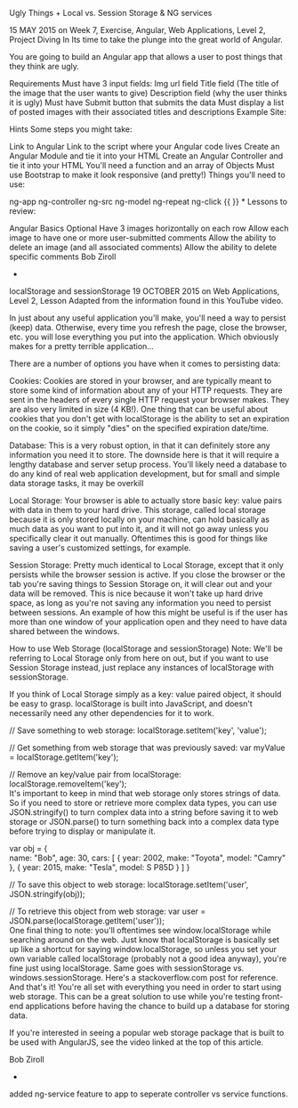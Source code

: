 Ugly Things  + Local vs. Session Storage & NG services

15 MAY 2015 on Week 7, Exercise, Angular, Web Applications, Level 2, Project
Diving In
Its time to take the plunge into the great world of Angular.

You are going to build an Angular app that allows a user to post things that they think are ugly.

Requirements
Must have 3 input fields:
Img url field
Title field (The title of the image that the user wants to give)
Description field (why the user thinks it is ugly)
Must have Submit button that submits the data
Must display a list of posted images with their associated titles and descriptions
Example Site:


Hints
Some steps you might take:

Link to Angular
Link to the script where your Angular code lives
Create an Angular Module and tie it into your HTML
Create an Angular Controller and tie it into your HTML
You'll need a function and an array of Objects
Must use Bootstrap to make it look responsive (and pretty!)
Things you'll need to use:

ng-app
ng-controller
ng-src
ng-model
ng-repeat
ng-click
{{ }} *
Lessons to review:

Angular Basics
Optional
Have 3 images horizontally on each row
Allow each image to have one or more user-submitted comments
Allow the ability to delete an image (and all associated comments)
Allow the ability to delete specific comments
Bob Ziroll


+

localStorage and sessionStorage
19 OCTOBER 2015 on Web Applications, Level 2, Lesson
Adapted from the information found in this YouTube video.

In just about any useful application you'll make, you'll need a way to persist (keep) data. Otherwise, every time you refresh the page, close the browser, etc. you will lose everything you put into the application. Which obviously makes for a pretty terrible application...

There are a number of options you have when it comes to persisting data:

Cookies: Cookies are stored in your browser, and are typically meant to store some kind of information about any of your HTTP requests. They are sent in the headers of every single HTTP request your browser makes. They are also very limited in size (4 KB!). One thing that can be useful about cookies that you don't get with localStorage is the ability to set an expiration on the cookie, so it simply "dies" on the specified expiration date/time.

Database: This is a very robust option, in that it can definitely store any information you need it to store. The downside here is that it will require a lengthy database and server setup process. You'll likely need a database to do any kind of real web application development, but for small and simple data storage tasks, it may be overkill

Local Storage: Your browser is able to actually store basic key: value pairs with data in them to your hard drive. This storage, called local storage because it is only stored locally on your machine, can hold basically as much data as you want to put into it, and it will not go away unless you specifically clear it out manually. Oftentimes this is good for things like saving a user's customized settings, for example.

Session Storage: Pretty much identical to Local Storage, except that it only persists while the browser session is active. If you close the browser or the tab you're saving things to Session Storage on, it will clear out and your data will be removed. This is nice because it won't take up hard drive space, as long as you're not saving any information you need to persist between sessions. An example of how this might be useful is if the user has more than one window of your application open and they need to have data shared between the windows.

How to use Web Storage (localStorage and sessionStorage)
Note: We'll be referring to Local Storage only from here on out, but if you want to use Session Storage instead, just replace any instances of localStorage with sessionStorage.

If you think of Local Storage simply as a key: value paired object, it should be easy to grasp. localStorage is built into JavaScript, and doesn't necessarily need any other dependencies for it to work.

// Save something to web storage:
localStorage.setItem('key', 'value');

// Get something from web storage that  was previously saved:
var myValue = localStorage.getItem('key');

// Remove an key/value pair from localStorage:
localStorage.removeItem('key');  
It's important to keep in mind that web storage only stores strings of data. So if you need to store or retrieve more complex data types, you can use JSON.stringify() to turn complex data into a string before saving it to web storage or JSON.parse() to turn something back into a complex data type before trying to display or manipulate it.

var obj = {  
    name: "Bob",
    age: 30,
    cars: [
        {
            year: 2002,
            make: "Toyota",
            model: "Camry"
        },
        {
            year: 2015,
            make: "Tesla",
            model: S P85D
        }
    ]
}

// To save this object to web storage:
localStorage.setItem('user', JSON.stringify(obj));

// To retrieve this object from web storage:
var user = JSON.parse(localStorage.getItem('user'));  
One final thing to note: you'll oftentimes see window.localStorage while searching around on the web. Just know that localStorage is basically set up like a shortcut for saying window.localStorage, so unless you set your own variable called localStorage (probably not a good idea anyway), you're fine just using localStorage. Same goes with sessionStorage vs. windows.sessionStorage. Here's a stackoverflow.com post for reference.
And that's it! You're all set with everything you need in order to start using web storage. This can be a great solution to use while you're testing front-end applications before having the chance to build up a database for storing data.

If you're interested in seeing a popular web storage package that is built to be used with AngularJS, see the video linked at the top of this article.

Bob Ziroll

+

added ng-service feature to app to seperate controller vs service functions.
